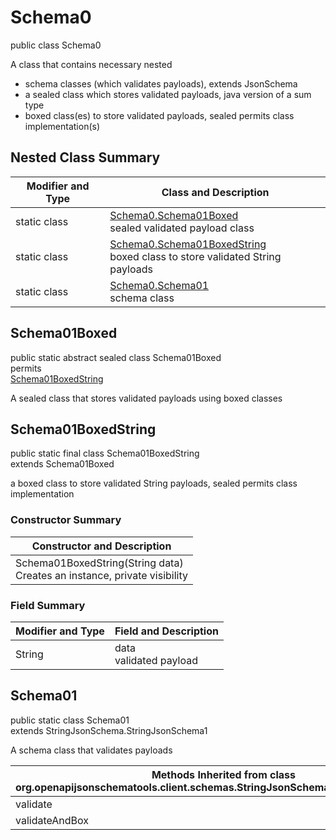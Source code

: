 # Schema0
public class Schema0

A class that contains necessary nested
- schema classes (which validates payloads), extends JsonSchema
- a sealed class which stores validated payloads, java version of a sum type
- boxed class(es) to store validated payloads, sealed permits class implementation(s)

## Nested Class Summary
| Modifier and Type | Class and Description |
| ----------------- | ---------------------- |
| static class | [Schema0.Schema01Boxed](#schema01boxed)<br> sealed validated payload class |
| static class | [Schema0.Schema01BoxedString](#schema01boxedstring)<br> boxed class to store validated String payloads |
| static class | [Schema0.Schema01](#schema01)<br> schema class |

## Schema01Boxed
public static abstract sealed class Schema01Boxed<br>
permits<br>
[Schema01BoxedString](#schema01boxedstring)

A sealed class that stores validated payloads using boxed classes

## Schema01BoxedString
public static final class Schema01BoxedString<br>
extends Schema01Boxed

a boxed class to store validated String payloads, sealed permits class implementation

### Constructor Summary
| Constructor and Description |
| --------------------------- |
| Schema01BoxedString(String data)<br>Creates an instance, private visibility |

### Field Summary
| Modifier and Type | Field and Description |
| ----------------- | ---------------------- |
| String | data<br>validated payload |

## Schema01
public static class Schema01<br>
extends StringJsonSchema.StringJsonSchema1

A schema class that validates payloads

| Methods Inherited from class org.openapijsonschematools.client.schemas.StringJsonSchema.StringJsonSchema1 |
| ------------------------------------------------------------------ |
| validate                                                           |
| validateAndBox                                                     |
